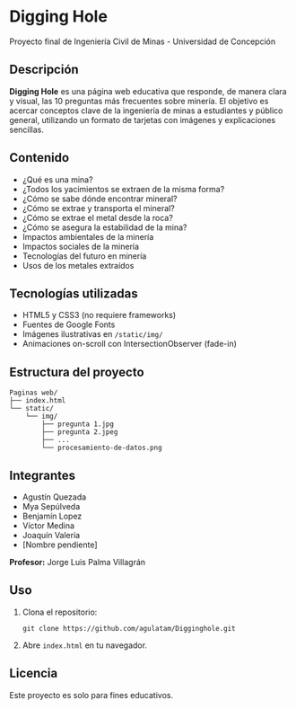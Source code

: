 
# Digging Hole

Proyecto final de Ingeniería Civil de Minas - Universidad de Concepción

## Descripción

**Digging Hole** es una página web educativa que responde, de manera clara y visual, las 10 preguntas más frecuentes sobre minería. El objetivo es acercar conceptos clave de la ingeniería de minas a estudiantes y público general, utilizando un formato de tarjetas con imágenes y explicaciones sencillas.

## Contenido

- ¿Qué es una mina?
- ¿Todos los yacimientos se extraen de la misma forma?
- ¿Cómo se sabe dónde encontrar mineral?
- ¿Cómo se extrae y transporta el mineral?
- ¿Cómo se extrae el metal desde la roca?
- ¿Cómo se asegura la estabilidad de la mina?
- Impactos ambientales de la minería
- Impactos sociales de la minería
- Tecnologías del futuro en minería
- Usos de los metales extraídos

## Tecnologías utilizadas

- HTML5 y CSS3 (no requiere frameworks)
- Fuentes de Google Fonts
- Imágenes ilustrativas en `/static/img/`
- Animaciones on-scroll con IntersectionObserver (fade-in)

## Estructura del proyecto

```
Paginas web/
├── index.html
└── static/
    └── img/
        ├── pregunta 1.jpg
        ├── pregunta 2.jpeg
        ├── ...
        └── procesamiento-de-datos.png
```

## Integrantes

- Agustín Quezada
- Mya Sepúlveda
- Benjamín Lopez
- Víctor Medina
- Joaquín Valeria
- [Nombre pendiente]

**Profesor:** Jorge Luis Palma Villagrán

## Uso

1. Clona el repositorio:
   ```
   git clone https://github.com/agulatam/Digginghole.git
   ```
2. Abre `index.html` en tu navegador.

## Licencia

Este proyecto es solo para fines educativos.